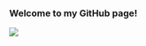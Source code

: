 ### Welcome to my GitHub page!

![](https://github-readme-stats.vercel.app/api?username=joelrico&theme=https://github-readme-stats.vercel.app&hide=stars)
